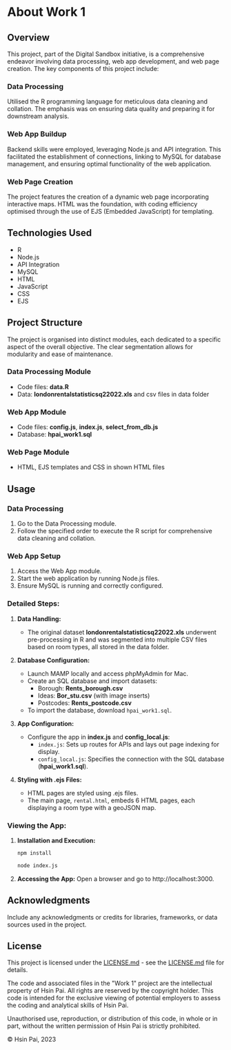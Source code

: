 # About Work 1

## Overview

This project, part of the Digital Sandbox initiative, is a comprehensive endeavor involving data processing, web app development, and web page creation. The key components of this project include:

### Data Processing

Utilised the R programming language for meticulous data cleaning and collation. The emphasis was on ensuring data quality and preparing it for downstream analysis.

### Web App Buildup

Backend skills were employed, leveraging Node.js and API integration. This facilitated the establishment of connections, linking to MySQL for database management, and ensuring optimal functionality of the web application.

### Web Page Creation

The project features the creation of a dynamic web page incorporating interactive maps. HTML was the foundation, with coding efficiency optimised through the use of EJS (Embedded JavaScript) for templating.

## Technologies Used

- R
- Node.js
- API Integration
- MySQL
- HTML
- JavaScript
- CSS
- EJS

## Project Structure

The project is organised into distinct modules, each dedicated to a specific aspect of the overall objective. The clear segmentation allows for modularity and ease of maintenance.

### Data Processing Module

- Code files: **data.R**
- Data: **londonrentalstatisticsq22022.xls** and csv files in data folder

### Web App Module

- Code files: **config.js**, **index.js**, **select_from_db.js**
- Database: **hpai_work1.sql**

### Web Page Module

- HTML, EJS templates and CSS in shown HTML files

## Usage

### Data Processing

1. Go to the Data Processing module.
2. Follow the specified order to execute the R script for comprehensive data cleaning and collation.

### Web App Setup

1. Access the Web App module.
2. Start the web application by running Node.js files.
3. Ensure MySQL is running and correctly configured.

### Detailed Steps:

1. **Data Handling:**
   - The original dataset **londonrentalstatisticsq22022.xls** underwent pre-processing in R and was segmented into multiple CSV files based on room types, all stored in the data folder.

2. **Database Configuration:**
   - Launch MAMP locally and access phpMyAdmin for Mac.
   - Create an SQL database and import datasets:
     - Borough: **Rents_borough.csv**
     - Ideas: **Bor_stu.csv** (with image inserts)
     - Postcodes: **Rents_postcode.csv**
   - To import the database, download `hpai_work1.sql`.

3. **App Configuration:**
   - Configure the app in **index.js** and **config_local.js**:
     - `index.js`: Sets up routes for APIs and lays out page indexing for display.
     - `config_local.js`: Specifies the connection with the SQL database (**hpai_work1.sql**).

4. **Styling with .ejs Files:**
   - HTML pages are styled using .ejs files.
   - The main page, `rental.html`, embeds 6 HTML pages, each displaying a room type with a geoJSON map.

### Viewing the App:

1. **Installation and Execution:**
   ```bash
   npm install
   ```
   ```bash
   node index.js
   ```

2. **Accessing the App:**
   Open a browser and go to http://localhost:3000.


## Acknowledgments

Include any acknowledgments or credits for libraries, frameworks, or data sources used in the project.

## License

This project is licensed under the [LICENSE.md](LICENSE.md) - see the [LICENSE.md](LICENSE.md) file for details.

The code and associated files in the "Work 1" project are the intellectual property of Hsin Pai. All rights are reserved by the copyright holder. This code is intended for the exclusive viewing of potential employers to assess the coding and analytical skills of Hsin Pai.

Unauthorised use, reproduction, or distribution of this code, in whole or in part, without the written permission of Hsin Pai is strictly prohibited.

© Hsin Pai, 2023
